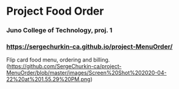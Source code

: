 # Project Food Order
### Juno College of Technology, proj. 1
### https://sergechurkin-ca.github.io/project-MenuOrder/

Flip card food menu, ordering and billing.
(https://github.com/SergeChurkin-ca/project-MenuOrder/blob/master/images/Screen%20Shot%202020-04-22%20at%201.55.29%20PM.png)

